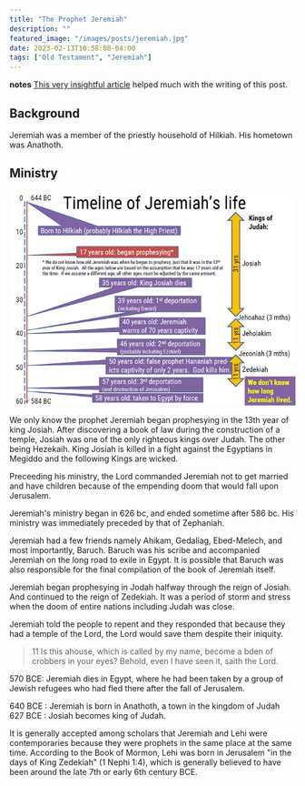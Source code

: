```yaml
---
title: "The Prophet Jeremiah"
description: ""
featured_image: "/images/posts/jeremiah.jpg"
date: 2023-02-13T10:58:08-04:00
tags: ["Old Testament", "Jeremiah"]
---
```


**notes**
[This very insightful article](https://www.biblestudytools.com/nlt/jeremiah/) helped much with the writing of this post.
<!-- The NIV of the Bible is used also.  -->

## Background

Jeremiah was a member of the priestly household of Hilkiah. His hometown was Anathoth.

## Ministry

![tree](/images/posts/JeremiahTimeline.png)

We only know the prophet Jeremiah began prophesying in the 13th year of king Josiah. After discovering a book of law during the construction of a temple, Josiah was one of the only righteous kings over Judah. The other being Hezekaih. King Josiah is killed in a fight against the Egyptians in Megiddo and the following Kings are wicked.

Preceeding his ministry, the Lord commanded Jeremiah not to get married and have children because of the empending doom that would fall upon Jerusalem. 

Jeremiah's ministry began in 626 bc, and ended sometime after 586 bc. His ministry was immediately preceded by that of Zephaniah.

Jeremiah had a few friends namely Ahikam, Gedaliag, Ebed-Melech, and most importantly, Baruch. Baruch was his scribe and accompanied Jeremiah on the long road to exile in Egypt. It is possible that Baruch was also responsible for the final compilation of the book of Jeremiah itself. 

Jeremiah began prophesying in Jodah halfway through the reign of Josiah. And continued to the reign of Zedekiah. It was a period of storm and stress when the doom of entire nations including Judah was close. 

Jeremiah told the people to repent and they responded that because they had a temple of the Lord, the Lord would save them despite their iniquity. 

> 11 Is this ahouse, which is called by my name, become a bden of crobbers in your eyes? Behold, even I have seen it, saith the Lord.

570 BCE: Jeremiah dies in Egypt, where he had been taken by a group of Jewish refugees who had fled there after the fall of Jerusalem.

640 BCE 
: Jeremiah is born in Anathoth, a town in the kingdom of Judah
627 BCE
: Josiah becomes king of Judah. 

It is generally accepted among scholars that Jeremiah and Lehi were contemporaries because they were prophets in the same place at the same time. According to the Book of Mormon, Lehi was born in Jerusalem "in the days of King Zedekiah" (1 Nephi 1:4), which is generally believed to have been around the late 7th or early 6th century BCE.

<!-- git add .
git commit -m "jeremiah"
git push -->